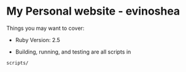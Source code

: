 # My Personal website - evinoshea

Things you may want to cover:

* Ruby Version: 2.5

* Building, running, and testing are all scripts in

```
scripts/
```
